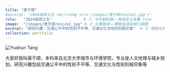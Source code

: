 ```yaml
---
title: "唐于顺"
#excerpt: "2024级硕士生 <br/><img src='/images/唐于顺resize2.jpg'>"
role:   "2024级硕士生"              # ① 卡片副标题——用自定义变量 role
image:  "/images/唐于顺resize2.jpg" # ② 头像路径——模板会渲染成小圆图
excerpt: "研究兴趣：交通公平中的性别不平等、交通文化与性别刻板印象"  # ③ 简短文字摘要
collection: portfolio
---
```



![Yushun Tang](/images/唐于顺.jpg)

大家好我叫唐于顺，本科来自北京大学城市与环境学院，专业是人文地理与城乡规划。研究兴趣包括交通公平中的性别不平等、交通文化与性别刻板印象等


